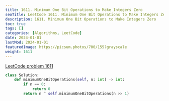 ```yaml
---
title: 1611. Minimum One Bit Operations to Make Integers Zero
seoTitle: LeetCode 1611. Minimum One Bit Operations to Make Integers Zero | Python solution and explanation
description: 1611. Minimum One Bit Operations to Make Integers Zero
toc: true
tags: []
categories: [Algorithms, LeetCode]
date: 2024-01-01
lastMod: 2024-01-01
featuredImage: https://picsum.photos/700/155?grayscale
weight: 1611
---
```


[LeetCode problem 1611](https://leetcode.com/problems/minimum-one-bit-operations-to-make-integers-zero/)

```python
class Solution:
    def minimumOneBitOperations(self, n: int) -> int:
        if n == 0:
            return 0
        return n ^ self.minimumOneBitOperations(n >> 1)

```
